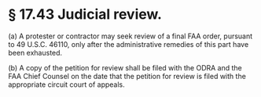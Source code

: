 # § 17.43   Judicial review.

(a) A protester or contractor may seek review of a final FAA order, pursuant to 49 U.S.C. 46110, only after the administrative remedies of this part have been exhausted.


(b) A copy of the petition for review shall be filed with the ODRA and the FAA Chief Counsel on the date that the petition for review is filed with the appropriate circuit court of appeals.




